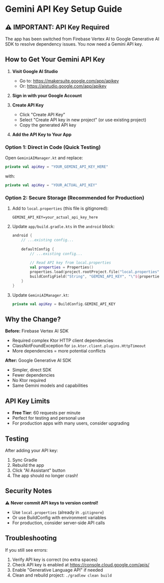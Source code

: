 # Gemini API Key Setup Guide

## ⚠️ IMPORTANT: API Key Required

The app has been switched from Firebase Vertex AI to Google Generative AI SDK to resolve dependency issues. You now need a Gemini API key.

## How to Get Your Gemini API Key

1. **Visit Google AI Studio**
   - Go to: https://makersuite.google.com/app/apikey
   - Or: https://aistudio.google.com/app/apikey

2. **Sign in with your Google Account**

3. **Create API Key**
   - Click "Create API Key"
   - Select "Create API key in new project" (or use existing project)
   - Copy the generated API key

4. **Add the API Key to Your App**

### Option 1: Direct in Code (Quick Testing)
Open `GeminiAIManager.kt` and replace:
```kotlin
private val apiKey = "YOUR_GEMINI_API_KEY_HERE"
```
with:
```kotlin
private val apiKey = "YOUR_ACTUAL_API_KEY"
```

### Option 2: Secure Storage (Recommended for Production)

1. Add to `local.properties` (this file is gitignored):
   ```properties
   GEMINI_API_KEY=your_actual_api_key_here
   ```

2. Update `app/build.gradle.kts` in the `android` block:
   ```kotlin
   android {
       // ...existing config...
       
       defaultConfig {
           // ...existing config...
           
           // Read API key from local.properties
           val properties = Properties()
           properties.load(project.rootProject.file("local.properties").inputStream())
           buildConfigField("String", "GEMINI_API_KEY", "\"${properties.getProperty("GEMINI_API_KEY", "")}\"")
       }
   }
   ```

3. Update `GeminiAIManager.kt`:
   ```kotlin
   private val apiKey = BuildConfig.GEMINI_API_KEY
   ```

## Why the Change?

**Before:** Firebase Vertex AI SDK
- Required complex Ktor HTTP client dependencies
- ClassNotFoundException for `io.ktor.client.plugins.HttpTimeout`
- More dependencies = more potential conflicts

**After:** Google Generative AI SDK
- Simpler, direct SDK
- Fewer dependencies
- No Ktor required
- Same Gemini models and capabilities

## API Key Limits

- **Free Tier**: 60 requests per minute
- Perfect for testing and personal use
- For production apps with many users, consider upgrading

## Testing

After adding your API key:
1. Sync Gradle
2. Rebuild the app
3. Click "AI Assistant" button
4. The app should no longer crash!

## Security Notes

⚠️ **Never commit API keys to version control!**
- Use `local.properties` (already in `.gitignore`)
- Or use BuildConfig with environment variables
- For production, consider server-side API calls

## Troubleshooting

If you still see errors:
1. Verify API key is correct (no extra spaces)
2. Check API key is enabled at https://console.cloud.google.com/apis/
3. Enable "Generative Language API" if needed
4. Clean and rebuild project: `./gradlew clean build`

